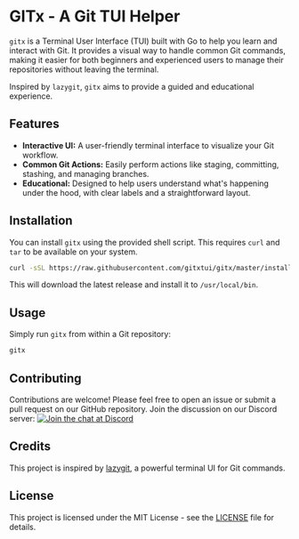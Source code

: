 # GITx - A Git TUI Helper

`gitx` is a Terminal User Interface (TUI) built with Go to help you learn and interact with Git. It provides a visual way to handle common Git commands, making it easier for both beginners and experienced users to manage their repositories without leaving the terminal.

Inspired by `lazygit`, `gitx` aims to provide a guided and educational experience.

## Features

* **Interactive UI:** A user-friendly terminal interface to visualize your Git workflow.
* **Common Git Actions:** Easily perform actions like staging, committing, stashing, and managing branches.
* **Educational:** Designed to help users understand what's happening under the hood, with clear labels and a straightforward layout.

## Installation

You can install `gitx` using the provided shell script. This requires `curl` and `tar` to be available on your system.

```bash
curl -sSL https://raw.githubusercontent.com/gitxtui/gitx/master/install.sh | bash
```

This will download the latest release and install it to `/usr/local/bin`.

## Usage

Simply run `gitx` from within a Git repository:

```bash
gitx
```

## Contributing

Contributions are welcome! Please feel free to open an issue or submit a pull request on our GitHub repository.
Join the discussion on our Discord server:
[![Join the chat at Discord](https://img.shields.io/discord/1253533286152671292?logo=discord&label=Discord&color=7289DA&style=for-the-badge)](https://discord.gg/DphdFXd3Bh)


## Credits

This project is inspired by [lazygit](https://github.com/jesseduffield/lazygit), a powerful terminal UI for Git commands.

## License

This project is licensed under the MIT License - see the [LICENSE](./LICENSE) file for details.
